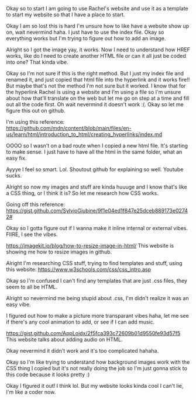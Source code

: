 Okay so to start I am going to use Rachel's website and use it as a template to start my website so that I have a place to start. 

Okay I am so lost this is hard I'm unsure how to like have a website show up on, wait nevermind haha. I just have to use the index file.
Okay so everything works but I'm trying to figure out how to add an image. 

Alright so I got the image yay, it works. Now I need to understand how HREF works, like do I need to create another HTML file or can it all just be coded into one? That kinda vibe. 

Okay so I'm not sure if this is the right method. But I just my index file and renamed it, and just copied that html file into the hyperlink and it works fire!! But maybe that's not the method I'm not sure but it worked. I know that for the hyperlink Rachel is using a website and I'm using a file so I'm unsure about how that'll translate on the web but let me go on step at a time and fill out all the code first. Oh wait nevermind it doesn't work :(. Okay so let me figure this out on github.

I'm using this reference: https://github.com/mdn/content/blob/main/files/en-us/learn/html/introduction_to_html/creating_hyperlinks/index.md

OOOO so I wasn't on a bad route when I copied a new html file. It's starting to make sense. I just have to have all the html in the same folder, what an easy fix. 

Ayyye I feel so smart. Lol. Shoutout github for explaining so well. Youtube sucks. 

Alright so now my images and stuff are kinda huuuge and I know that's like a CSS thing, or I think it is? So let me research how CSS works. 

Going off this reference: https://gist.github.com/SylvioGiubine/9f1e04ed1f847e25dceb889173e02742# 

Okay so I gotta figure out if I wanna make it inline internal or external vibes. FIIRE, I see the vibes. 

https://imagekit.io/blog/how-to-resize-image-in-html/ This website is showing me how to resize images in github.

Alright I'm researching CSS stuff, trying to find templates and stuff, using this website: https://www.w3schools.com/css/css_intro.asp

Okay so I'm confused I can't find any templates that are just .css files, they seem to all be HTML. 

Alright so nevermind me being stupid about .css, I'm didn't realize it was an easy vibe.

I figured out how to make a picture more transparant vibes haha, let me see if there's any cool animation to add, or see if I can add music.

https://gist.github.com/AppLoidx/2f5fca393c72609b01d9550fe93d57f5 This website talks about adding audio on HTML.

Okay nevermind it didn't work and it's too complicated hahaha.

Okay so I'm like trying to understand how background images work with the CSS thing I copied but it's not really doing the job so I'm just gonna stick to this code because it looks pretty :) 

Okay I figured it out! I think lol. But my website looks kinda cool I can't lie, I'm like a coder now.

